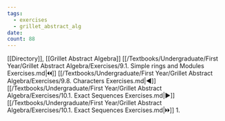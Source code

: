 ```yaml
---
tags:
  - exercises
  - grillet_abstract_alg
date:
count: 88
---
```

[[Directory]], [[Grillet Abstract Algebra]]
[[/Textbooks/Undergraduate/First Year/Grillet Abstract Algebra/Exercises/9.1. Simple rings and Modules Exercises.md|🞀🞀]] [[/Textbooks/Undergraduate/First Year/Grillet Abstract Algebra/Exercises/9.8. Characters Exercises.md|◀]] [[/Textbooks/Undergraduate/First Year/Grillet Abstract Algebra/Exercises/10.1. Exact Sequences Exercises.md|▶]] [[/Textbooks/Undergraduate/First Year/Grillet Abstract Algebra/Exercises/10.1. Exact Sequences Exercises.md|🞂🞂]]
1. 
